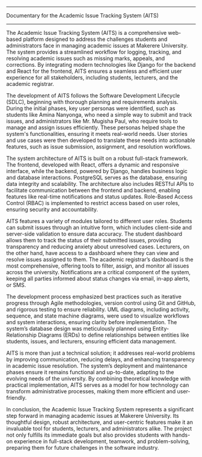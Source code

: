 ****
Documentary for the Academic Issue Tracking System (AITS)
****
The Academic Issue Tracking System (AITS) is a comprehensive web-based platform designed to address the challenges students and administrators face in managing academic issues at Makerere University. The system provides a streamlined workflow for logging, tracking, and resolving academic issues such as missing marks, appeals, and corrections. By integrating modern technologies like Django for the backend and React for the frontend, AITS ensures a seamless and efficient user experience for all stakeholders, including students, lecturers, and the academic registrar.

The development of AITS follows the Software Development Lifecycle (SDLC), beginning with thorough planning and requirements analysis. During the initial phases, key user personas were identified, such as students like Amina Nanyonga, who need a simple way to submit and track issues, and administrators like Mr. Mugisha Paul, who require tools to manage and assign issues efficiently. These personas helped shape the system's functionalities, ensuring it meets real-world needs. User stories and use cases were then developed to translate these needs into actionable features, such as issue submission, assignment, and resolution workflows.


The system architecture of AITS is built on a robust full-stack framework. The frontend, developed with React, offers a dynamic and responsive interface, while the backend, powered by Django, handles business logic and database interactions. PostgreSQL serves as the database, ensuring data integrity and scalability. The architecture also includes RESTful APIs to facilitate communication between the frontend and backend, enabling features like real-time notifications and status updates. Role-Based Access Control (RBAC) is implemented to restrict access based on user roles, ensuring security and accountability.

AITS features a variety of modules tailored to different user roles. Students can submit issues through an intuitive form, which includes client-side and server-side validation to ensure data accuracy. The student dashboard allows them to track the status of their submitted issues, providing transparency and reducing anxiety about unresolved cases. Lecturers, on the other hand, have access to a dashboard where they can view and resolve issues assigned to them. The academic registrar’s dashboard is the most comprehensive, offering tools to filter, assign, and monitor all issues across the university. Notifications are a critical component of the system, keeping all parties informed about status changes via email, in-app alerts, or SMS.


The development process emphasized best practices such as iterative progress through Agile methodologies, version control using Git and GitHub, and rigorous testing to ensure reliability. UML diagrams, including activity, sequence, and state machine diagrams, were used to visualize workflows and system interactions, ensuring clarity before implementation. The system’s database design was meticulously planned using Entity-Relationship Diagrams (ERDs) to define relationships between entities like students, issues, and lecturers, ensuring efficient data management.


AITS is more than just a technical solution; it addresses real-world problems by improving communication, reducing delays, and enhancing transparency in academic issue resolution. The system’s deployment and maintenance phases ensure it remains functional and up-to-date, adapting to the evolving needs of the university. By combining theoretical knowledge with practical implementation, AITS serves as a model for how technology can transform administrative processes, making them more efficient and user-friendly.

In conclusion, the Academic Issue Tracking System represents a significant step forward in managing academic issues at Makerere University. Its thoughtful design, robust architecture, and user-centric features make it an invaluable tool for students, lecturers, and administrators alike. The project not only fulfills its immediate goals but also provides students with hands-on experience in full-stack development, teamwork, and problem-solving, preparing them for future challenges in the software industry.


